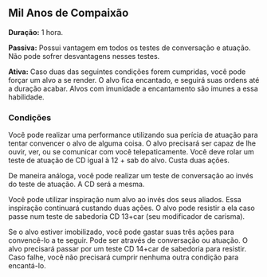 ## Mil Anos de Compaixão

**Duração:** 1 hora.

**Passiva:** Possui vantagem em todos os testes de conversação e atuação. Não pode sofrer desvantagens nesses testes. 

**Ativa:** Caso duas das seguintes condições forem cumpridas, você pode forçar um alvo a se render. O alvo fica encantado, e seguirá suas ordens até a duração acabar. Alvos com imunidade a encantamento são imunes a essa habilidade.

### Condições

Você pode realizar uma performance utilizando sua perícia de atuação para tentar convencer o alvo de alguma coisa. O alvo precisará ser capaz de lhe ouvir, ver, ou se comunicar com você telepaticamente. Você deve rolar um teste de atuação de CD igual à 12 + sab do alvo. Custa duas ações.

De maneira análoga, você pode realizar um teste de conversação ao invés do teste de atuação. A CD será a mesma.

Você pode utilizar inspiração num alvo ao invés dos seus aliados. Essa inspiração continuará custando duas ações. O alvo pode resistir a ela caso passe num teste de sabedoria CD 13+car (seu modificador de carisma).

Se o alvo estiver imobilizado, você pode gastar suas três ações para convencê-lo a te seguir. Pode ser através de conversação ou atuação. O alvo precisará passar por um teste CD 14+car de sabedoria para resistir. Caso falhe, você não precisará cumprir nenhuma outra condição para encantá-lo.